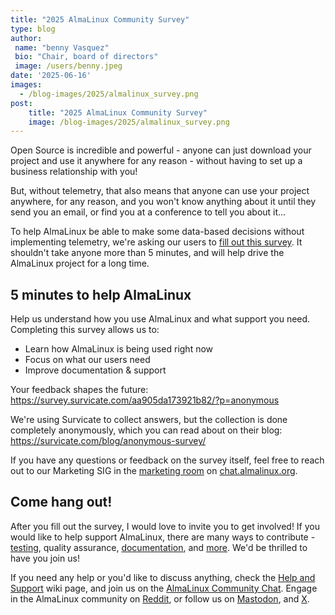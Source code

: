 ```yaml
---
title: "2025 AlmaLinux Community Survey"
type: blog
author:
 name: "benny Vasquez"
 bio: "Chair, board of directors"
 image: /users/benny.jpeg
date: '2025-06-16'
images:
  - /blog-images/2025/almalinux_survey.png
post:
    title: "2025 AlmaLinux Community Survey"
    image: /blog-images/2025/almalinux_survey.png
---
```


Open Source is incredible and powerful - anyone can just download your project and use it anywhere for any reason - without having to set up a business relationship with you!

But, without telemetry, that also means that anyone can use your project anywhere, for any reason, and you won't know anything about it until they send you an email, or find you at a conference to tell you about it...

To help AlmaLinux be able to make some data-based decisions without implementing telemetry, we're asking our users to [fill out this survey](https://survey.survicate.com/aa905da173921b82/?p=anonymous). It shouldn't take anyone more than 5 minutes, and will help drive the AlmaLinux project for a long time. 

## 5 minutes to help AlmaLinux

Help us understand how you use AlmaLinux and what support you need. Completing this survey allows us to:

-   Learn how AlmaLinux is being used right now
-   Focus on what our users need
-   Improve documentation & support

Your feedback shapes the future: <https://survey.survicate.com/aa905da173921b82/?p=anonymous>

We're using Survicate to collect answers, but the collection is done completely anonymously, which you can read about on their blog: <https://survicate.com/blog/anonymous-survey/>

If you have any questions or feedback on the survey itself, feel free to reach out to our Marketing SIG in the [marketing room](https://chat.almalinux.org/almalinux/channels/marketing) on [chat.almalinux.org](http://chat.almalinux.org).

## Come hang out! 

After you fill out the survey, I would love to invite you to get involved! If you would like to help support AlmaLinux, there are many ways to contribute - [testing](https://wiki.almalinux.org/Contribute-to-Testing.html), quality assurance,  [documentation](https://wiki.almalinux.org/Contribute-to-Documentation.html), and [more](https://wiki.almalinux.org/Contribute.html). We'd be thrilled to have you join us!

If you need any help or you'd like to discuss anything, check the [Help and Support](https://wiki.almalinux.org/Help-and-Support.html) wiki page, and join us on the [AlmaLinux Community Chat](https://chat.almalinux.org/). Engage in the AlmaLinux community on [Reddit](https://reddit.com/r/almalinux), or follow us on [Mastodon](https://fosstodon.org/@almalinux), and [X](https://x.com/almalinux).